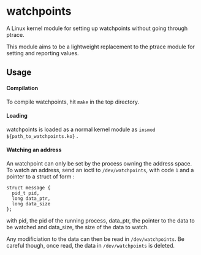 # watchpoints
A Linux kernel module for setting up watchpoints without going through ptrace.

This module aims to be a lightweight replacement to the ptrace module for setting and reporting values.

## Usage

#### Compilation
To compile watchpoints, hit `make` in the top directory.

#### Loading
watchpoints is loaded as a normal kernel module as `insmod ${path_to_watchpoints.ko}` .

#### Watching an address
An watchpoint can only be set by the process owning the address space. To watch an address, send an ioctl to `/dev/watchpoints`, with code `1` and a pointer to a struct of form :

    struct message {
      pid_t pid,
      long data_ptr,
      long data_size
    };

with pid, the pid of the running process, data_ptr, the pointer to the data to be watched and data_size, the size of the data to watch.

Any modificiation to the data can then be read in `/dev/watchpoints`. Be careful though, once read, the data in `/dev/watchpoints` is deleted.
